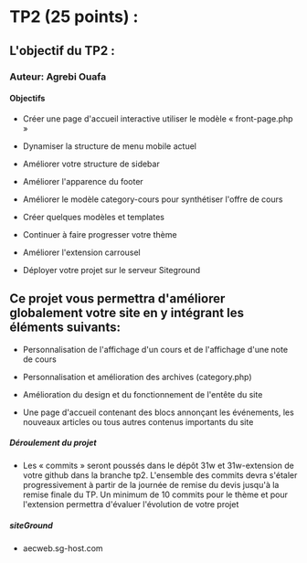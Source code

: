 # TP2 (25 points) :  
## L'objectif du TP2 :
### Auteur: Agrebi Ouafa
#### Objectifs

- Créer une page d'accueil interactive utiliser le modèle « front-page.php »

- Dynamiser la structure de menu mobile actuel

- Améliorer votre structure de sidebar

- Améliorer l'apparence du footer

- Améliorer le modèle category-cours pour synthétiser l'offre de cours

- Créer quelques modèles et templates

- Continuer à faire progresser votre thème

- Améliorer l'extension carrousel

- Déployer votre projet sur le serveur Siteground


## Ce projet vous permettra d'améliorer globalement votre site en y intégrant les éléments suivants:

- Personnalisation de l'affichage d'un cours et de l'affichage d'une note de cours

- Personnalisation et amélioration des archives (category.php)

- Amélioration du design et du fonctionnement de l'entête du site

- Une page d'accueil contenant des blocs annonçant les événements, les nouveaux articles ou tous autres contenus importants du site

##### Déroulement du projet

- Les « commits » seront poussés dans le dépôt 31w et 31w-extension de votre github dans la branche tp2. L'ensemble des commits devra s'étaler progressivement à partir de la journée de remise du devis jusqu'à la remise finale du TP. Un minimum de 10 commits pour le thème et pour l'extension permettra d'évaluer l'évolution de votre projet

##### siteGround 
- aecweb.sg-host.com
